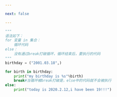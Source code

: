 ```yaml
---

next: false

---
```




<BlogInfo id="972" title="20.完整的for循环语法" author="白日梦想猿" pv=0 read_times=0 pre_cost_time="0分12秒" category="高级变量类型" tag_list="['高级变量类型']" create_time="2020.02.12 17:02:23" update_time="2020.02.13 09:00:39" />

```python
"""
语法如下：
for 变量 in 集合：
    循环代码
else：
    没有通过break打破循环，循环结束后，要执行的代码
"""
birthday = ("2001.03.18",)

for birth in birthday:
    print("my birthday is %s"%birth)
    break#当循环被break打破是，else中的代码就不会被执行 
else:
    print("today is 2020.2.12,i have been 19!!!")
```



<ActionBox />
